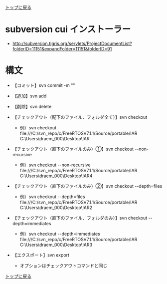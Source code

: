 [トップに戻る](../index.md)

# subversion cui インストーラー
- http://subversion.tigris.org/servlets/ProjectDocumentList?folderID=11151&expandFolder=11151&folderID=91

# 構文
- 【コミット】svn commit <PATH> -m "<MESSAGE>"

- 【追加】svn add <PATH>
- 【削除】svn delete <PATH>

- 【チェックアウト（配下のファイル、フォルダ全て）】svn checkout <URL> <PATH>
	- 例）svn checkout file:///C:/svn\_repo/c/FreeRTOSV7.1.1/Source/portable/IAR C:\Users\draem\_000\Desktop\IAR
- 【チェックアウト（直下のファイルのみ）①】svn checkout --non-recursive <URL> <PATH>
	- 例）svn checkout --non-recursive file:///C:/svn\_repo/c/FreeRTOSV7.1.1/Source/portable/IAR C:\Users\draem\_000\Desktop\IAR4
- 【チェックアウト（直下のファイルのみ）②】svn checkout --depth=files <URL> <PATH>
	- 例）svn checkout --depth=files file:///C:/svn\_repo/c/FreeRTOSV7.1.1/Source/portable/IAR C:\Users\draem\_000\Desktop\IAR2
- 【チェックアウト（直下のファイル、フォルダのみ）】svn checkout --depth=immediates <URL> <PATH>
	- 例）svn checkout --depth=immediates file:///C:/svn\_repo/c/FreeRTOSV7.1.1/Source/portable/IAR C:\Users\draem\_000\Desktop\IAR3

- 【エクスポート】svn export <URL> <PATH>
	- オプションはチェックアウトコマンドと同じ

[トップに戻る](../index.md)

